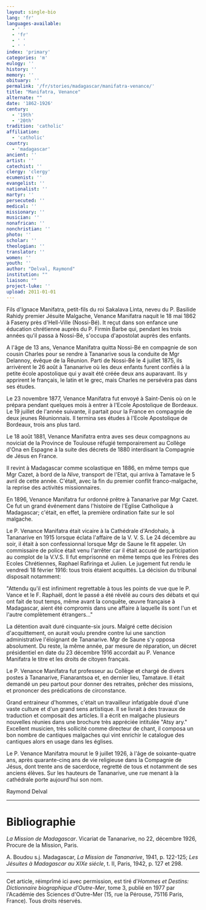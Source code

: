```yaml
---
layout: single-bio
lang: 'fr'
languages-available:
  - ' '
  - 'fr'
  - ' '
  - ' '
index: 'primary'
categories: 'm'
eulogy: ''
history: ''
memory: ''
obituary: ''
permalink: '/fr/stories/madagascar/manifatra-venance/'
title: "Manifatra, Venance"
alternate: ""
date: '1862-1926'
century:
  - '19th'
  - '20th'
tradition: 'catholic'
affiliation:
  - 'catholic'
country:
  - 'madagascar'
ancient: ''
artist: ''
catechist: ''
clergy: 'clergy'
ecumenist: ''
evangelist: ''
nationalist: ''
martyr: ''
persecuted: ''
medical: ''
missionary: ''
musician: ''
nonafrican: ''
nonchristian: ''
photo: ''
scholar: ''
theologian: ''
translator: ''
women: ''
youth: ''
author: "Delval, Raymond"
institution: ""
liaison: ""
project-luke: ''
upload: 2011-01-01
---
```




Fils d'Ignace Manifatra, petit-fils du roi Sakalava Linta, neveu du P. Basilide Rahidy premier Jésuite Malgache, Venance Manifatra naquit le 18 mai 1862 à Faseny près d'Hell-Ville (Nossi-Bé). It reçut dans son enfance une éducation chrétienne auprès du P. Firmin Barbe qui, pendant les trois années qu'il passa à Nossi-Bé, s'occupa d'apostolat auprès des enfants.

A l'âge de 13 ans, Venance Manifatra quitta Nossi-Bé en compagnie de son cousin Charles pour se rendre à Tananarive sous la conduite de Mgr Delannoy, évêque de la Réunion. Parti de Nossi-Bé le 4 juillet 1875, ils arrivèrent le 26 août à Tananarive où les deux enfants furent confiés à la petite école apostolique qui y avait été créée deux ans auparavant. Ils y apprirent le français, le latin et le grec, mais Charles ne persévéra pas dans ses études.

Le 23 novembre 1877, Venance Manifatra fut envoyé à Saint-Denis où on le prépara pendant quelques mois à entrer à l'Ecole Apostolique de Bordeaux. Le 19 juillet de l'année suivante, il partait pour la France en compagnie de deux jeunes Réunionnais. Il termina ses études à l'Ecole Apostolique de Bordeaux, trois ans plus tard.

Le 18 août 1881, Venance Manifatra entra aves ses deux compagnons au noviciat de la Province de Toulouse réfugié temporairement au Collège d'Ona en Espagne à la suite des décrets de 1880 interdisant la Compagnie de Jésus en France.

Il revint à Madagascar comme scolastique en 1886, en même temps que Mgr Cazet, à bord de la *Nive*, transport de l'Etat, qui arriva à Tamatave le 5 avril de cette année. C'était, avec la fin du premier conflit franco-malgache, la reprise des activités missionnaires.

En 1896, Venance Manifatra fur ordonné prêtre à Tananarive par Mgr Cazet. Ce fut un grand événement dans l'histoire de l'Eglise Catholique à Madagascar; c'était, en effet, la première ordination faite sur le sol malgache.

Le P. Venance Manifatra était vicaire à la Cathédrale d'Andohalo, à Tananarive en 1915 lorsque éclata l'affaire de la V. V. S. Le 24 décembre au soir, il était à son confessionnal lorsque Mgr de Saune le fit appeler. Un commissaire de police était venu l'arrêter car il était accusé de participation au complot de la V.V.S. Il fut emprisonné en même temps que les Frères des Ecoles Chrétiennes, Raphael Rafiringa et Julien. Le jugement fut rendu le vendredi 18 février 1916: tous trois étaient acquittés. La décision du tribunal disposait notamment:

"Attendu qu'il est infiniment regrettable à tous les points de vue que le P. Vance et le F. Raphaël, dont le passé a été révélé au cours des débats et qui ont fait de tout temps, même avant la conquête, œuvre française à Madagascar, aient été compromis dans une affaire à laquelle ils sont l'un et l'autre complètement étrangers…"

La détention avait duré cinquante-six jours. Malgré cette décision d'acquittement, on aurait voulu prendre contre lui une sanction administrative l'éloignant de Tananarive. Mgr de Saune s'y opposa absolument. Du reste, la même année, par mesure de réparation, un décret présidentiel en date du 23 décembre 1916 accordait au P. Venance Manifatra le titre et les droits de citoyen français.

Le P. Venance Manifatra fut professeur au Collège et chargé de divers postes à Tananarive, Fianarantsoa et, en dernier lieu, Tamatave. Il était demandé un peu partout pour donner des retraites, prêcher des missions, et prononcer des prédications de circonstance.

Grand entraineur d'hommes, c'était un travailleur infatigable doué d'une vaste culture et d'un grand sens artistique. Il se livrait à des travaux de traduction et composait des articles. Il a écrit en malgache plusieurs nouvelles réunies dans une brochure très appréciée intitulée "Atsy ary."  Excellent musicien, très sollicité comme directeur de chant, il composa un bon nombre de cantiques malgaches qui vint enrichir le catalogue des cantiques alors en usage dans les églises.

Le P. Venance Manifatra mourut le 9 juillet 1926, à l'âge de soixante-quatre ans, après quarante-cinq ans de vie religieuse dans la Compagnie de Jésus, dont trente ans de sacerdoce, regretté de tous et notamment de ses anciens élèves. Sur les hauteurs de Tananarive, une rue menant à la cathédrale porte aujourd'hui son nom.

Raymond Delval

---

# Bibliographie

*La Mission de Madagascar*. Vicariat de Tananarive, no 22, décembre 1926, Procure de la Mission, Paris.

A. Boudou s.j. Madagascar, *La Mission de Tananarive*, 1941, p. 122-125; *Les Jésuites à Madagascar au XIXe siécle*, t. II, Paris, 1942, p. 127 et 298.

---

Cet article, réimprîmé ici avec permission, est tiré d'*Hommes et Destins: Dictionnaire biographique d'Outre-Mer*, tome 3, publié en 1977 par l'Académie des Sciences d'Outre-Mer (15, rue la Pérouse, 75116 Paris, France). Tous droits réservés.

